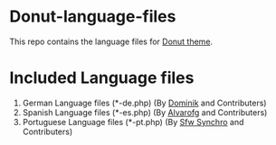 # Donut-language-files
This repo contains the language files for [Donut theme](https://github.com/amiyasahu/Donut).

# Included Language files 

1. German Language files (*-de.php) (By [Dominik](https://github.com/Soeldner) and Contributers)
2. Spanish Language files (*-es.php) (By [Alvarofg](https://github.com/Alvarofg) and Contributers)
2. Portuguese Language files (*-pt.php) (By [Sfw Synchro](https://github.com/sfwsynchro) and Contributers)
